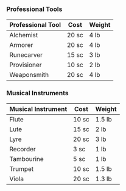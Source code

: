### Professional Tools

| **Professional Tool** | **Cost** | **Weight** |
| --------------------- | -------- | ---------- |
| Alchemist             | 20 sc    | 4 lb       |
| Armorer               | 20 sc    | 4 lb       |
| Runecarver            | 15 sc    | 3 lb       |
| Provisioner           | 10 sc    | 2 lb       |
| Weaponsmith           | 20 sc    | 4 lb       |
### Musical Instruments

| **Musical Instrument** | **Cost** | **Weight** |
| ---------------------- | -------- | ---------- |
| Flute                  | 10 sc    | 1.5 lb     |
| Lute                   | 15 sc    | 2 lb       |
| Lyre                   | 20 sc    | 3 lb       |
| Recorder               | 3 sc     | 1 lb       |
| Tambourine             | 5 sc     | 1 lb       |
| Trumpet                | 10 sc    | 1.5 lb     |
| Viola                  | 20 sc    | 1.3 lb     |
